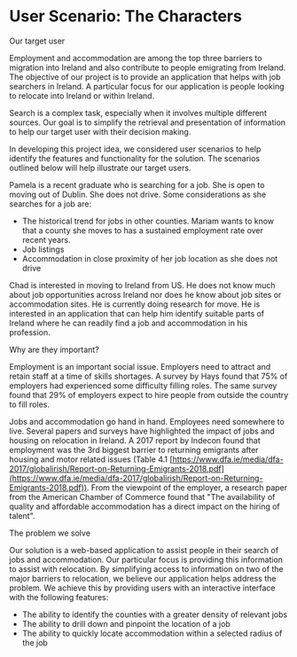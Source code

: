 # User Scenario: The Characters

Our target user

Employment and accommodation are among the top three barriers to migration into Ireland and also contribute to people emigrating from Ireland. The objective of our project is to provide an application that helps with job searchers in Ireland. A particular focus for our application is people looking to relocate into Ireland or within Ireland.

Search is a complex task, especially when it involves multiple different sources. Our goal is to simplify the retrieval and presentation of information to help our target user with their decision making.

In developing this project idea, we considered user scenarios to help identify the features and functionality for the solution. The scenarios outlined below will help illustrate our target users.

Pamela is a recent graduate who is searching for a job. She is open to moving out of Dublin. She does not drive. Some considerations as she searches for a job are:

- The historical trend for jobs in other counties. Mariam wants to know that a county she moves to has a sustained employment rate over recent years.
- Job listings
- Accommodation in close proximity of her job location as she does not drive

Chad is interested in moving to Ireland from US. He does not know much about job opportunities across Ireland nor does he know about job sites or accommodation sites. He is currently doing research for move. He is interested in an application that can help him identify suitable parts of Ireland where he can readily find a job and accommodation in his profession.

Why are they important?

Employment is an important social issue. Employers need to attract and retain staff at a time of skills shortages. A survey by Hays found that 75% of employers had experienced some difficulty filling roles. The same survey found that 29% of employers expect to hire people from outside the country to fill roles.

Jobs and accommodation go hand in hand. Employees need somewhere to live. Several papers and surveys have highlighted the impact of jobs and housing on relocation in Ireland. A 2017 report by Indecon found that employment was the 3rd biggest barrier to returning emigrants after housing and motor related issues (Table 4.1 [https://www.dfa.ie/media/dfa-2017/globalirish/Report-on-Returning-Emigrants-2018.pdf](https://www.dfa.ie/media/dfa-2017/globalirish/Report-on-Returning-Emigrants-2018.pdf)). From the viewpoint of the employer, a research paper from the American Chamber of Commerce found that &quot;The availability of quality and affordable accommodation has a direct impact on the hiring of talent&quot;.

The problem we solve

Our solution is a web-based application to assist people in their search of jobs and accommodation. Our particular focus is providing this information to assist with relocation. By simplifying access to information on two of the major barriers to relocation, we believe our application helps address the problem. We achieve this by providing users with an interactive interface with the following features:

- The ability to identify the counties with a greater density of relevant jobs
- The ability to drill down and pinpoint the location of a job
- The ability to quickly locate accommodation within a selected radius of the job
